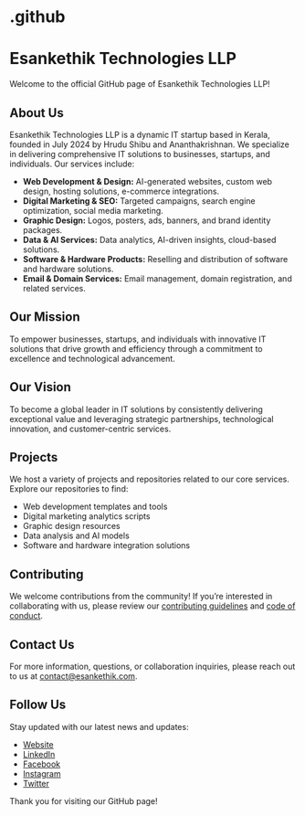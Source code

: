 # .github
# Esankethik Technologies LLP

Welcome to the official GitHub page of Esankethik Technologies LLP!

## About Us

Esankethik Technologies LLP is a dynamic IT startup based in Kerala, founded in July 2024 by Hrudu Shibu and Ananthakrishnan. We specialize in delivering comprehensive IT solutions to businesses, startups, and individuals. Our services include:

- **Web Development & Design:** AI-generated websites, custom web design, hosting solutions, e-commerce integrations.
- **Digital Marketing & SEO:** Targeted campaigns, search engine optimization, social media marketing.
- **Graphic Design:** Logos, posters, ads, banners, and brand identity packages.
- **Data & AI Services:** Data analytics, AI-driven insights, cloud-based solutions.
- **Software & Hardware Products:** Reselling and distribution of software and hardware solutions.
- **Email & Domain Services:** Email management, domain registration, and related services.

## Our Mission

To empower businesses, startups, and individuals with innovative IT solutions that drive growth and efficiency through a commitment to excellence and technological advancement.

## Our Vision

To become a global leader in IT solutions by consistently delivering exceptional value and leveraging strategic partnerships, technological innovation, and customer-centric services.

## Projects

We host a variety of projects and repositories related to our core services. Explore our repositories to find:

- Web development templates and tools
- Digital marketing analytics scripts
- Graphic design resources
- Data analysis and AI models
- Software and hardware integration solutions

## Contributing

We welcome contributions from the community! If you’re interested in collaborating with us, please review our [contributing guidelines](CONTRIBUTING.md) and [code of conduct](CODE_OF_CONDUCT.md).

## Contact Us

For more information, questions, or collaboration inquiries, please reach out to us at [contact@esankethik.com](mailto:contact@esankethik.com).

## Follow Us

Stay updated with our latest news and updates:

- [Website](https://www.esankethik.com)
- [LinkedIn](https://www.linkedin.com/company/esankethik)
- [Facebook](https://www.facebook.com/esankethik)
- [Instagram](https://www.instagram.com/esankethik)
- [Twitter](https://twitter.com/esankethik)

Thank you for visiting our GitHub page!
